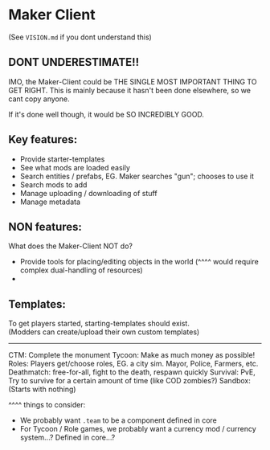 

# Maker Client
(See `VISION.md` if you dont understand this)



## DONT UNDERESTIMATE!!
IMO, the Maker-Client could be THE SINGLE MOST IMPORTANT THING TO GET RIGHT.
This is mainly because it hasn't been done elsewhere, so we cant copy anyone.

If it's done well though, it would be SO INCREDIBLY GOOD.



## Key features:
- Provide starter-templates
- See what mods are loaded easily
- Search entities / prefabs, EG. Maker searches "gun"; chooses to use it
- Search mods to add
- Manage uploading / downloading of stuff
- Manage metadata

## NON features:
What does the Maker-Client NOT do?  
- Provide tools for placing/editing objects in the world 
    (^^^^ would require complex dual-handling of resources)
- 



## Templates:
To get players started, starting-templates should exist.  
(Modders can create/upload their own custom templates)

--------------
CTM: Complete the monument
Tycoon: Make as much money as possible!
Roles: Players get/choose roles, EG. a city sim. Mayor, Police, Farmers, etc.
Deathmatch: free-for-all, fight to the death, respawn quickly
Survival: PvE, Try to survive for a certain amount of time (like COD zombies?)
Sandbox: (Starts with nothing)


^^^^ things to consider:
- We probably want `.team` to be a component defined in core
- For Tycoon / Role games, we probably want a currency mod / currency system...? Defined in core...?









